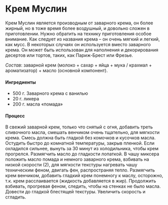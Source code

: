 # Крем Муслин

Крем Муслин является производным от заварного крема, он более жирный, но в тоже время более воздушный, и довольно сложен в приготовлении. Нужно обратить на технику приготовления особое внимание. Как следует из названия крема – он очень мягкий и легкий, как мусс. В некоторых случаях он используется вместо заварного крема. Он может быть использован для наполнения и декорирования десертов или тортов, таких, как Париж-Брест или Фрезье.

*Состав*: заварной крем (молоко + сахар + яйца + мука / крахмал + ароматизатор) + масло (основной компонент).

#### Ингредиенты

* 500 г. Заварного крема с ванилью
* 20 г. ликера
* 200 г. масла «помада»

#### Процесс

В свежий заварной крем, только что снятый с огня, добавить треть сливочного масла, смешать венчиком очень тщательно, для мягкости крема. Смесь должна быть гладкой без комочков и кусочков масла. Остудить быстро до комнатной температуры, закрыв пленкой. Если охладился сильнее, вынуть за 30 минут из холодильника, чтобы крем прогрелся.
Размягчить масло до гладкости лопаткой.
В чашу миксера положить масло помада и немного заварного крема, взбивать на низкой скорости (2), для мягкости текстуры нагревать чашу техническим феном, двигать фен, распространяя тепло.
Размягчить крем венчиком, добавить гладкий крем понемногу к маслу, осторожно, т.к. крем расслаивается (жидкость добавляется в жир).
Продолжить взбивать, прогревая феном, следить, чтобы на стенках не было масла. Довести до гладкой блестящей текстуры. Увеличить скорость и сгладить.
